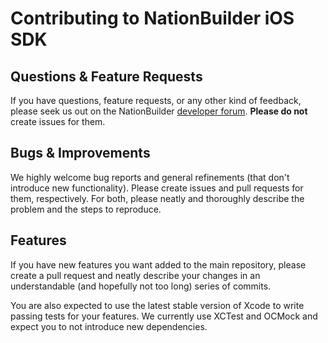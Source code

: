 # Contributing to NationBuilder iOS SDK

## Questions & Feature Requests

If you have questions, feature requests, or any other kind of feedback, please
seek us out on the NationBuilder [developer forum][]. __Please do not__
create issues for them.

## Bugs & Improvements

We highly welcome bug reports and general refinements (that don't introduce new
functionality). Please create issues and pull requests for them, respectively.
For both, please neatly and thoroughly describe the problem and the steps to
reproduce.

## Features

If you have new features you want added to the main repository, please create a
pull request and neatly describe your changes in an understandable (and
hopefully not too long) series of commits.

You are also expected to use the latest stable version of Xcode to write passing
tests for your features. We currently use XCTest and OCMock and expect you to
not introduce new dependencies.

[developer forum]: http://nationbuilder.com/api_developer_forum
